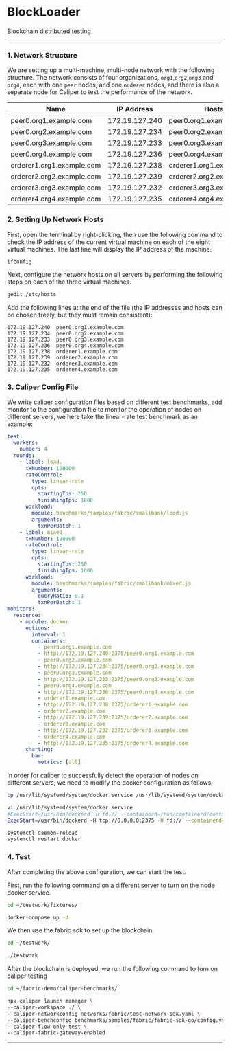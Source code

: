 # BlockLoader
Blockchain distributed testing

---

### 1. Network Structure

We are setting up a multi-machine, multi-node network with the following structure. The network consists of four organizations, `org1`,`org2`,`org3` and `org4`, each with one `peer` nodes, and one `orderer` nodes, and there is also a separate node for Caliper to test the performance of the network.

| **Name**                  | **IP Address** | **Hosts**                 | **Organization** |
|---------------------------|----------------|---------------------------|------------------|
| peer0.org1.example.com    | 172.19.127.240 | peer0.org1.example.com    | org1             |
| peer0.org2.example.com    | 172.19.127.234 | peer0.org2.example.com    | org2             |
| peer0.org3.example.com    | 172.19.127.233 | peer0.org3.example.com    | org3             |
| peer0.org4.example.com    | 172.19.127.236 | peer0.org4.example.com    | org4             |
| orderer1.org1.example.com | 172.19.127.238 | orderer1.org1.example.com | org1             |
| orderer2.org2.example.com | 172.19.127.239 | orderer2.org2.example.com | org2             |
| orderer3.org3.example.com | 172.19.127.232 | orderer3.org3.example.com | org3             |
| orderer4.org4.example.com | 172.19.127.235 | orderer4.org4.example.com | org4             |

### 2. Setting Up Network Hosts

First, open the terminal by right-clicking, then use the following command to check the IP address of the current virtual machine on each of the eight virtual machines. The last line will display the IP address of the machine.

```bash
ifconfig
```

Next, configure the network hosts on all servers by performing the following steps on each of the three virtual machines.

```bash
gedit /etc/hosts
```

Add the following lines at the end of the file (the IP addresses and hosts can be chosen freely, but they must remain consistent):

```plaintext
172.19.127.240  peer0.org1.example.com
172.19.127.234  peer0.org2.example.com
172.19.127.233  peer0.org3.example.com
172.19.127.236  peer0.org4.example.com
172.19.127.238  orderer1.example.com
172.19.127.239  orderer2.example.com
172.19.127.232  orderer3.example.com
172.19.127.235  orderer4.example.com
```

### 3. Caliper Config File

We write caliper configuration files based on different test benchmarks, add monitor to the configuration file to monitor the operation of nodes on different servers, we here take the linear-rate test benchmark as an example:

```yaml
test:
  workers:
    number: 4
  rounds:
    - label: load.
      txNumber: 100000
      rateControl:
        type: linear-rate
        opts:
          startingTps: 250
          finishingTps: 1000
      workload:
        module: benchmarks/samples/fabric/smallbank/load.js
        arguments:
          txnPerBatch: 1
    - label: mixed.
      txNumber: 100000
      rateControl:
        type: linear-rate
        opts:
          startingTps: 250
          finishingTps: 1000
      workload:
        module: benchmarks/samples/fabric/smallbank/mixed.js
        arguments:
          queryRatio: 0.1
          txnPerBatch: 1
monitors:
  resource:
    - module: docker
      options:
        interval: 1
        containers:
          - peer0.org1.example.com
          - http://172.19.127.240:2375/peer0.org1.example.com
          - peer0.org2.example.com
          - http://172.19.127.234:2375/peer0.org2.example.com
          - peer0.org3.example.com
          - http://172.19.127.233:2375/peer0.org3.example.com
          - peer0.org4.example.com
          - http://172.19.127.236:2375/peer0.org4.example.com
          - orderer1.example.com
          - http://172.19.127.238:2375/orderer1.example.com
          - orderer2.example.com
          - http://172.19.127.239:2375/orderer2.example.com
          - orderer3.example.com
          - http://172.19.127.232:2375/orderer3.example.com
          - orderer4.example.com
          - http://172.19.127.235:2375/orderer4.example.com
      charting:
        bar:
          metrics: [all]
```

In order for caliper to successfully detect the operation of nodes on different servers, we need to modify the docker configuration as follows:

```bash
cp /usr/lib/systemd/system/docker.service /usr/lib/systemd/system/docker.service.bk

vi /usr/lib/systemd/system/docker.service
#ExecStart=/usr/bin/dockerd -H fd:// --containerd=/run/containerd/containerd.sock
ExecStart=/usr/bin/dockerd -H tcp://0.0.0.0:2375 -H fd:// --containerd=/run/containerd/containerd.sock

systemctl daemon-reload
systemctl restart docker
```

### 4. Test

After completing the above configuration, we can start the test.

First, run the following command on a different server to turn on the node docker service.

```bash
cd ~/testwork/fixtures/

docker-compose up -d
```

We then use the fabric sdk to set up the blockchain.

```bash
cd ~/testwork/

./testwork
```

After the blockchain is deployed, we run the following command to turn on caliper testing

```bash
cd ~/fabric-demo/caliper-benchmarks/

npx caliper launch manager \
--caliper-workspace ./ \
--caliper-networkconfig networks/fabric/test-network-sdk.yaml \
--caliper-benchconfig benchmarks/samples/fabric/fabric-sdk-go/config.yaml \
--caliper-flow-only-test \
--caliper-fabric-gateway-enabled
```

---